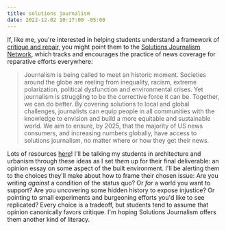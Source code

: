 ```yaml
---
title: solutions journalism
date: 2022-12-02 10:17:00 -05:00
---
```


If, like me, you're interested in helping students understand a framework of [critique and repair](https://sarahendren.com/2020/06/30/critique-or-repair-a-call-to-know-your-post/), you might point them to the [Solutions Journalism Network](https://www.solutionsjournalism.org/), which tracks and encourages the practice of news coverage for reparative efforts everywhere:

>Journalism is being called to meet an historic moment. Societies around the globe are reeling from inequality, racism, extreme polarization, political dysfunction and environmental crises. Yet journalism is struggling to be the corrective force it can be. Together, we can do better. By covering solutions to local and global challenges, journalists can equip people in all communities with the knowledge to envision and build a more equitable and sustainable world. We aim to ensure, by 2025, that the majority of US news consumers, and increasing numbers globally, have access to solutions journalism, no matter where or how they get their news. 

Lots of resources [here](https://www.solutionsjournalism.org/)! I'll be talking my students in architecture and urbanism through these ideas as I set them up for their final deliverable: an opinion essay on some aspect of the built environment. I'll be alerting them to the choices they'll make about how to frame their chosen issue: Are you writing *against* a condition of the status quo? Or *for* a world you want to support? Are you uncovering some hidden history to expose injustice? Or pointing to small experiments and burgeoning efforts you'd like to see replicated? Every choice is a tradeoff, but students tend to assume that opinion canonically favors critique. I'm hoping Solutions Journalism offers them another kind of literacy.